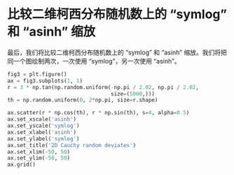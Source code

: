 # 比较二维柯西分布随机数上的 “symlog” 和 “asinh” 缩放

最后，我们将比较二维柯西分布随机数上的 “symlog” 和 “asinh” 缩放。我们将把同一个图绘制两次，一次使用 “symlog”，另一次使用 “asinh”。

```python
fig3 = plt.figure()
ax = fig3.subplots(1, 1)
r = 3 * np.tan(np.random.uniform(-np.pi / 2.02, np.pi / 2.02,
                                 size=(5000,)))
th = np.random.uniform(0, 2*np.pi, size=r.shape)

ax.scatter(r * np.cos(th), r * np.sin(th), s=4, alpha=0.5)
ax.set_xscale('asinh')
ax.set_yscale('symlog')
ax.set_xlabel('asinh')
ax.set_ylabel('symlog')
ax.set_title('2D Cauchy random deviates')
ax.set_xlim(-50, 50)
ax.set_ylim(-50, 50)
ax.grid()
```
